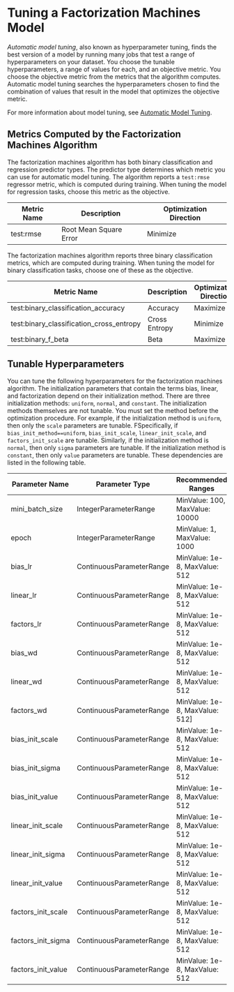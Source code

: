 # Tuning a Factorization Machines Model<a name="fm-tuning"></a>

*Automatic model tuning*, also known as hyperparameter tuning, finds the best version of a model by running many jobs that test a range of hyperparameters on your dataset\. You choose the tunable hyperparameters, a range of values for each, and an objective metric\. You choose the objective metric from the metrics that the algorithm computes\. Automatic model tuning searches the hyperparameters chosen to find the combination of values that result in the model that optimizes the objective metric\.

For more information about model tuning, see [Automatic Model Tuning](automatic-model-tuning.md)\.

## Metrics Computed by the Factorization Machines Algorithm<a name="fm-metrics"></a>

The factorization machines algorithm has both binary classification and regression predictor types\. The predictor type determines which metric you can use for automatic model tuning\. The algorithm reports a `test:rmse` regressor metric, which is computed during training\. When tuning the model for regression tasks, choose this metric as the objective\.


| Metric Name | Description | Optimization Direction | 
| --- | --- | --- | 
| test:rmse | Root Mean Square Error | Minimize | 

The factorization machines algorithm reports three binary classification metrics, which are computed during training\. When tuning the model for binary classification tasks, choose one of these as the objective\.


| Metric Name | Description | Optimization Direction | 
| --- | --- | --- | 
| test:binary\_classification\_accuracy | Accuracy | Maximize | 
| test:binary\_classification\_cross\_entropy | Cross Entropy | Minimize | 
| test:binary\_f\_beta | Beta | Maximize | 

## Tunable Hyperparameters<a name="fm-tunable-hyperparameters"></a>

You can tune the following hyperparameters for the factorization machines algorithm\. The initialization parameters that contain the terms bias, linear, and factorization depend on their initialization method\. There are three initialization methods: `uniform`, `normal`, and `constant`\. The initialization methods themselves are not tunable\. You must set the method before the optimization procedure\. For example, if the initialization method is `uniform`, then only the `scale` parameters are tunable\. FSpecifically, if `bias_init_method==uniform`, `bias_init_scale`, `linear_init_scale`, and `factors_init_scale` are tunable\. Similarly, if the initialization method is `normal`, then only `sigma` parameters are tunable\. If the initialization method is `constant`, then only `value` parameters are tunable\. These dependencies are listed in the following table\. 


| Parameter Name | Parameter Type | Recommended Ranges | Dependency | 
| --- | --- | --- | --- | 
| mini\_batch\_size | IntegerParameterRange | MinValue: 100, MaxValue: 10000 | None | 
| epoch | IntegerParameterRange | MinValue: 1, MaxValue: 1000 | None | 
| bias\_lr | ContinuousParameterRange | MinValue: 1e\-8, MaxValue: 512 | None | 
| linear\_lr | ContinuousParameterRange | MinValue: 1e\-8, MaxValue: 512 | None | 
| factors\_lr | ContinuousParameterRange | MinValue: 1e\-8, MaxValue: 512 | None | 
| bias\_wd | ContinuousParameterRange | MinValue: 1e\-8, MaxValue: 512 | None | 
| linear\_wd | ContinuousParameterRange | MinValue: 1e\-8, MaxValue: 512 | None | 
| factors\_wd | ContinuousParameterRange | MinValue: 1e\-8, MaxValue: 512\] | None | 
| bias\_init\_scale | ContinuousParameterRange | MinValue: 1e\-8, MaxValue: 512 | bias\_init\_method==uniform | 
| bias\_init\_sigma | ContinuousParameterRange | MinValue: 1e\-8, MaxValue: 512 | bias\_init\_method==normal | 
| bias\_init\_value | ContinuousParameterRange | MinValue: 1e\-8, MaxValue: 512 | bias\_init\_method==constant | 
| linear\_init\_scale | ContinuousParameterRange | MinValue: 1e\-8, MaxValue: 512 | bias\_init\_method==uniform | 
| linear\_init\_sigma | ContinuousParameterRange | MinValue: 1e\-8, MaxValue: 512 | bias\_init\_method==normal | 
| linear\_init\_value | ContinuousParameterRange | MinValue: 1e\-8, MaxValue: 512 | bias\_init\_method==constant | 
| factors\_init\_scale | ContinuousParameterRange | MinValue: 1e\-8, MaxValue: 512 | bias\_init\_method==uniform | 
| factors\_init\_sigma | ContinuousParameterRange | MinValue: 1e\-8, MaxValue: 512 | bias\_init\_method==normal | 
| factors\_init\_value | ContinuousParameterRange | MinValue: 1e\-8, MaxValue: 512 | bias\_init\_method==constant | 